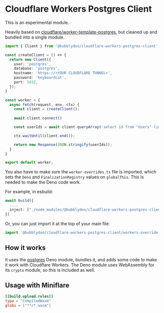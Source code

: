 # Cloudflare Workers Postgres Client

This is an experimental module.

Heavily based on [cloudflare/worker-template-postgres](https://github.com/cloudflare/worker-template-postgres), but cleaned up and bundled into a single module.

```ts
import { Client } from '@bubblydoo/cloudflare-workers-postgres-client';

const createClient = () => {
  return new Client({
    user: 'postgres',
    database: 'postgres',
    hostname: 'https://<YOUR CLOUDFLARE TUNNEL>',
    password: 'keyboardcat',
    port: 5432,
  });
}

const worker = {
  async fetch(request, env, ctx) {
    const client = createClient();
    
    await client.connect()

    const userIds = await client.queryArray('select id from "Users" limit 10');

    ctx.waitUntil(client.end());

    return new Response(JSON.stringify(userIds));
  }
}

export default worker;
```

You also have to make sure the `worker-overrides.ts` file is imported, which sets the `Deno` and `FinalizationRegistry` values on `globalThis`. This is needed to make the Deno code work.

For example, in esbuild:

```ts
await build({
  ...,
  inject: ["./node_modules/@bubblydoo/cloudflare-workers-postgres-client/workers-override.ts"],
})
```

Or, you can just import it at the top of your main file:

```ts
import '@bubblydoo/cloudflare-workers-postgres-client/workers-override';
```

## How it works

It uses the [postgres](https://deno.land/x/postgres@v0.16.1) Deno module, bundles it, and adds some code to make it work with Cloudflare Workers.
The Deno module uses WebAssembly for its `crypto` module, so this is included as well.

## Usage with Miniflare

```toml
[[build.upload.rules]]
type = "CompiledWasm"
globs = ["**/*.wasm"]
```